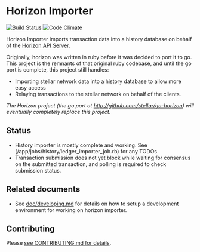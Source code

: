 # Horizon Importer

[![Build Status](https://travis-ci.org/stellar/horizon-importer.svg)](https://travis-ci.org/stellar/horizon-importer)
[![Code Climate](https://codeclimate.com/github/stellar/horizon-importer/badges/gpa.svg)](https://codeclimate.com/github/stellar/horizon-importer)

Horizon Importer imports transaction data into a history database on behalf of the [Horizon API Server](http://github.com/stellar/horizon).  

Originally, horizon was written in ruby before it was decided to port it to go.  This project is the remnants of that original ruby codebase, and until the go port is complete, this project still handles:

- Importing stellar network data into a history database to allow more easy access
- Relaying transactions to the stellar network on behalf of the clients.

*The Horizon project (the go port at http://github.com/stellar/go-horizon) will eventually completely replace this project.*

## Status

- History importer is mostly complete and working.  See (/app/jobs/history/ledger_importer_job.rb) for any TODOs
- Transaction submission does not yet block while waiting for consensus on the submitted transaction, and polling is required to check submission status.

## Related documents

- See [doc/developing.md](doc/developing.md) for details on how to setup a development environment for working on horizon importer.

## Contributing

Please [see CONTRIBUTING.md for details](CONTRIBUTING.md).
